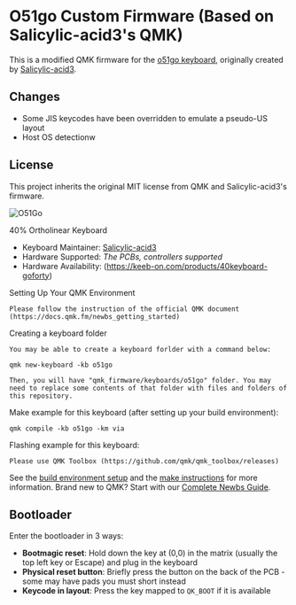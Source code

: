# O51go Custom Firmware (Based on Salicylic-acid3's QMK)

This is a modified QMK firmware for the [o51go keyboard](https://github.com/Salicylic-acid3/vial-qmk/tree/vial/keyboards/salicylic_acid3/o51go), originally created by [Salicylic-acid3](https://github.com/Salicylic-acid3).

## Changes
- Some JIS keycodes have been overridden to emulate a pseudo-US layout
- Host OS detectionw

## License
This project inherits the original MIT license from QMK and Salicylic-acid3's firmware.

![O51Go](https://s2.booth.pm/1d33594d-0c5f-4f93-baf5-2e89e0d99afc/i/5528166/b6492818-45d6-44d5-a60c-c3066d6362d8_base_resized.jpg)

40% Ortholinear Keyboard

* Keyboard Maintainer: [Salicylic-acid3](https://github.com/Salicylic-acid3)
* Hardware Supported: *The PCBs, controllers supported*
* Hardware Availability: (https://keeb-on.com/products/40keyboard-goforty)

Setting Up Your QMK Environment

    Please follow the instruction of the official QMK document (https://docs.qmk.fm/newbs_getting_started)

Creating a keyboard folder

    You may be able to create a keyboard forlder with a command below:

    qmk new-keyboard -kb o51go

    Then, you will have "qmk_firmware/keyboards/o51go" folder. You may need to replace some contents of that folder with files and folders of this repository.


Make example for this keyboard (after setting up your build environment):

    qmk compile -kb o51go -km via

Flashing example for this keyboard:

    Please use QMK Toolbox (https://github.com/qmk/qmk_toolbox/releases)

See the [build environment setup](https://docs.qmk.fm/#/getting_started_build_tools) and the [make instructions](https://docs.qmk.fm/#/getting_started_make_guide) for more information. Brand new to QMK? Start with our [Complete Newbs Guide](https://docs.qmk.fm/#/newbs).

## Bootloader

Enter the bootloader in 3 ways:

* **Bootmagic reset**: Hold down the key at (0,0) in the matrix (usually the top left key or Escape) and plug in the keyboard
* **Physical reset button**: Briefly press the button on the back of the PCB - some may have pads you must short instead
* **Keycode in layout**: Press the key mapped to `QK_BOOT` if it is available
